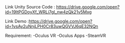 Link Unity Source Code : https://drive.google.com/open?id=19ltPGDoyXf_WRLi7gI_nw4zQk21v5Mxg

Link Demo :https://drive.google.com/open?id=1vsAy2uNnjLPH0Cr83uwQGVVJ6qE32NQn

Requirement:
-Oculus VR
-Oculus Apps
-SteamVR
